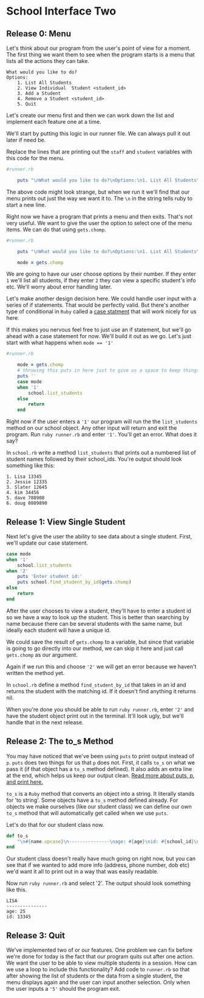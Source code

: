 # School Interface Two

## Release 0: Menu

Let's think about our program from the user's point of view for a moment. The first thing we want them to see when the program starts is a menu that lists all the actions they can take. 

```
What would you like to do?
Options:
    1. List All Students
    2. View Individual  Student <student_id>
    3. Add a Student
    4. Remove a Student <student_id>
    5. Quit
```
Let's create our menu first and then we can work down the list and implement each feature one at a time.  

We'll start by putting this logic in our runner file. We can always pull it out later if need be. 

Replace the lines that are printing out the `staff` and `student` variables with this code for the menu. 

```Ruby
#runner.rb 

    puts "\nWhat would you like to do?\nOptions:\n1. List All Students\n2. View Individual Student <student_id>\n3. Add a Student\n4. Remove a Student <student_id>\n5. Quit"

```
The above code might look strange, but when we run it we'll find that our menu prints out just the way we want it to. The `\n` in the string tells ruby to start a new line.  

Right now we have a program that prints a menu and then exits. That's not very useful. We want to give the user the option to select one of the menu items. We can do that using `gets.chomp`. 

```Ruby
#runner.rb 

    puts "\nWhat would you like to do?\nOptions:\n1. List All Students\n2. View Individual Student <student_id>\n3. Add a Student\n4. Remove a Student <student_id>\n5. Quit"

    mode = gets.chomp 

```

We are going to have our user choose options by their number. If they enter `1` we'll list all students, if they enter `2` they can view a specific student's info etc. We'll worry about error handling later. 

Let's make another design decision here. We could handle user input with a series of if statements. That would be perfectly valid. But there's another type of conditional in `Ruby` called a [case statment](http://www.rubyguides.com/2015/10/ruby-case/) that will work nicely for us here. 

If this makes you nervous feel free to just use an if statement, but we'll go ahead with a case statement for now. We'll build it out as we go. Let's just start with what happens when `mode == '1'`

```Ruby
#runner.rb 

    mode = gets.chomp 
    # throwing this puts in here just to give us a space to keep things a little clearer 
    puts '' 
    case mode 
    when '1'
        school.list_students
    else 
        return 
    end  
```
Right now if the user enters a `'1'` our program will run the the `list_students` method on our school object. Any other input will return and exit the program. Run `ruby runner.rb` and enter `'1'`. You'll get an error. What does it say? 

In `school.rb` write a method `list_students` that prints out a numbered list of student names followed by their school_ids. You're output should look something like this: 

```
1. Lisa 13345
2. Jessie 12335
3. Slater 12645
4. kim 34456
5. dave 788908
6. doug 0809890
```

## Release 1: View Single Student 

Next let's give the user the ability to see data about a single student. First, we'll update our case statement. 

```Ruby
case mode 
when '1'
    school.list_students
when '2'
    puts 'Enter student id:'
    puts school.find_student_by_id(gets.chomp) 
else 
    return 
end  
```
After the user chooses to view a student, they'll have to enter a student id so we have a way to look up the student. This is better than searching by name because there can be several students with the same name, but ideally each student will have a unique id. 

We could save the result of `gets.chomp` to a variable, but since that variable is going to go directly into our method, we can skip it here and just call `gets.chomp` as our argument. 

Again if we run this and choose `'2'` we will get an error because we haven't written the method yet. 

In `school.rb` define a method `find_student_by_id` that takes in an id and returns the student with the matching id. If it doesn't find anything it returns nil. 

When you're done you should be able to run `ruby runner.rb`, enter `'2'` and have the student object print out in the terminal. It'll look ugly, but we'll handle that in the next release. 

## Release 2: The to_s Method

You may have noticed that we've been using `puts` to print output instead of `p`. `puts` does two things for us that `p` does not. First, it calls `to_s` on what we pass it (if that object has a `to_s` method defined). It also adds an extra line at the end, which helps us keep our output clean. [Read more about puts, p, and print here.](https://www.garethrees.co.uk/2013/05/04/p-vs-puts-vs-print-in-ruby/)

`to_s` is a `Ruby` method that converts an object into a string. It literally stands for 'to string'. Some objects have a `to_s` method defined already. For objects we make ourselves (like our student class) we can define our own `to_s` method that will automatically get called when we use `puts`. 

Let's do that for our student class now. 

```Ruby
def to_s
    "\n#{name.upcase}\n---------------\nage: #{age}\nid: #{school_id}\n"
end
```
Our student class doesn't really have much going on right now, but you can see that if we wanted to add more info (address, phone number, dob etc) we'd want it all to print out in a way that was easily readable. 

Now run `ruby runner.rb` and select '2'. The output should look something like this. 

```
LISA
---------------
age: 25
id: 13345
```

## Release 3: Quit

We've implemented two of or our features. One problem we can fix before we're done for today is the fact that our program quits out after one action. We want the user to be able to view multiple students in a session. How can we use a loop to include this functionality? Add code to `runner.rb` so that after showing the list of students or the data from a single student, the menu displays again and the user can input another selection. Only when the user inputs a `'5'` should the program exit. 

